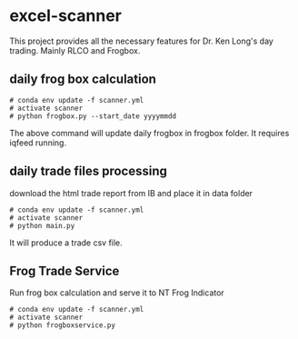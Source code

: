 # excel-scanner
This project provides all the necessary features for Dr. Ken Long's day trading. Mainly RLCO and Frogbox.

## daily frog box calculation
```buildoutcfg
# conda env update -f scanner.yml
# activate scanner
# python frogbox.py --start_date yyyymmdd
```
The above command will update daily frogbox in frogbox folder. It requires iqfeed running.


## daily trade files processing
download the html trade report from IB and place it in data folder
```buildoutcfg
# conda env update -f scanner.yml
# activate scanner
# python main.py
```
It will produce a trade csv file.


## Frog Trade Service
Run frog box calculation and serve it to NT Frog Indicator
```buildoutcfg
# conda env update -f scanner.yml
# activate scanner
# python frogboxservice.py
```
